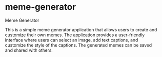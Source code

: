 # meme-generator
Meme Generator

This is a simple meme generator application that allows users to create and customize their own memes. 
The application provides a user-friendly interface where users can select an image, add text captions, and customize the style of the captions. 
The generated memes can be saved and shared with others.
